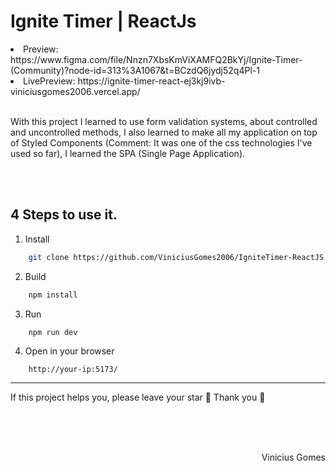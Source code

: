 # Ignite Timer | ReactJs

<li>Preview: https://www.figma.com/file/Nnzn7XbsKmViXAMFQ2BkYj/Ignite-Timer-(Community)?node-id=313%3A1067&t=BCzdQ6jydj52q4Pl-1
<li>LivePreview: https://ignite-timer-react-ej3kj9ivb-viniciusgomes2006.vercel.app/

<br>
<br>

<p>
    With this project I learned to use form validation systems, about controlled and uncontrolled methods, I also learned to make all my application on top of Styled Components (Comment: It was one of the css technologies I've used so far), I learned the SPA (Single Page Application).
</p>

<br><br>

## 4 Steps to use it.

1. Install

```sh
    git clone https://github.com/ViniciusGomes2006/IgniteTimer-ReactJS
```

2. Build

```sh
    npm install
```

3. Run
```
    npm run dev
```

4. Open in your browser
```
    http://your-ip:5173/
```

---
If this project helps you, please leave your star 🌟 Thank you 💛

<br>
<br>
<br>

<p style="display: flex; justify-content: flex-end;">Vinicius Gomes</p>